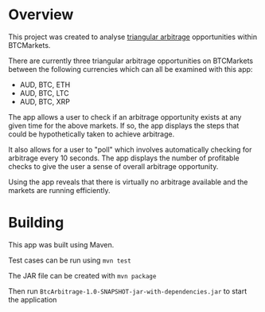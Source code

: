 # Overview
This project was created to analyse [triangular arbitrage](https://en.wikipedia.org/wiki/Triangular_arbitrage) opportunities within BTCMarkets.

There are currently three triangular arbitrage opportunities on BTCMarkets between the following currencies which can all be examined with this app:
- AUD, BTC, ETH
- AUD, BTC, LTC
- AUD, BTC, XRP

The app allows a user to check if an arbitrage opportunity exists at any given time for the above markets. If so, the app displays the steps that could be hypothetically taken to achieve arbitrage.

It also allows for a user to "poll" which involves automatically checking for arbitrage every 10 seconds. The app displays the number of profitable checks to give the user a sense of overall arbitrage opportunity.

Using the app reveals that there is virtually no arbitrage available and the markets are running efficiently.

# Building

This app was built using Maven.

Test cases can be run using `mvn test`

The JAR file can be created with `mvn package`

Then run `BtcArbitrage-1.0-SNAPSHOT-jar-with-dependencies.jar` to start the application